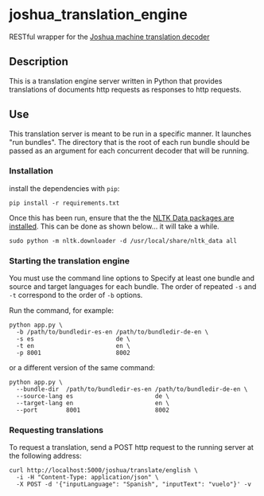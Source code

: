 joshua_translation_engine
=========================

RESTful wrapper for the [Joshua machine translation decoder](https://github.com/joshua-decoder/joshua)


## Description

This is a translation engine server written in Python that provides
translations of documents http requests as responses to http requests.


## Use

This translation server is meant to be run in a specific manner. It launches
"run bundles". The directory that is the root of each run bundle should be
passed as an argument for each concurrent decoder that will be running.


### Installation

install the dependencies with `pip`:

    pip install -r requirements.txt

Once this has been run, ensure that the the [NLTK Data packages are installed](http://www.nltk.org/data.html#command-line-installation). This can be done as shown below... it will take a while.

    sudo python -m nltk.downloader -d /usr/local/share/nltk_data all

### Starting the translation engine

You must use the command line options to Specify at least one bundle and source
and target languages for each bundle.  The order of repeated `-s` and `-t`
correspond to the order of `-b` options.

Run the command, for example:

    python app.py \
      -b /path/to/bundledir-es-en /path/to/bundledir-de-en \
      -s es                       de \
      -t en                       en \
      -p 8001                     8002

or a different version of the same command:

    python app.py \
      --bundle-dir  /path/to/bundledir-es-en /path/to/bundledir-de-en \
      --source-lang es                       de \
      --target-lang en                       en \
      --port        8001                     8002


### Requesting translations

To request a translation, send a POST http request to the running server at the
following address:

    curl http://localhost:5000/joshua/translate/english \
      -i -H "Content-Type: application/json" \
      -X POST -d '{"inputLanguage": "Spanish", "inputText": "vuelo"}' -v
